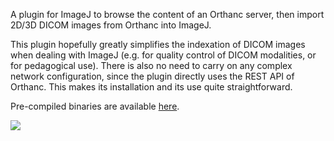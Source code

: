 A plugin for ImageJ to browse the content of an Orthanc server, then import 2D/3D DICOM images from Orthanc into ImageJ.

This plugin hopefully greatly simplifies the indexation of DICOM images when dealing with ImageJ (e.g. for quality control of DICOM modalities, or for pedagogical use). There is also no need to carry on any complex network configuration, since the plugin directly uses the REST API of Orthanc. This makes its installation and its use quite straightforward.

Pre-compiled binaries are available [here](http://sourceforge.net/projects/orthancserver/files/ImageJ).

[![](http://wiki.orthanc-imagej.googlecode.com/hg/Screenshot.png)](https://www.youtube.com/watch?v=wsslVhE-R1Q&feature=youtu.be)